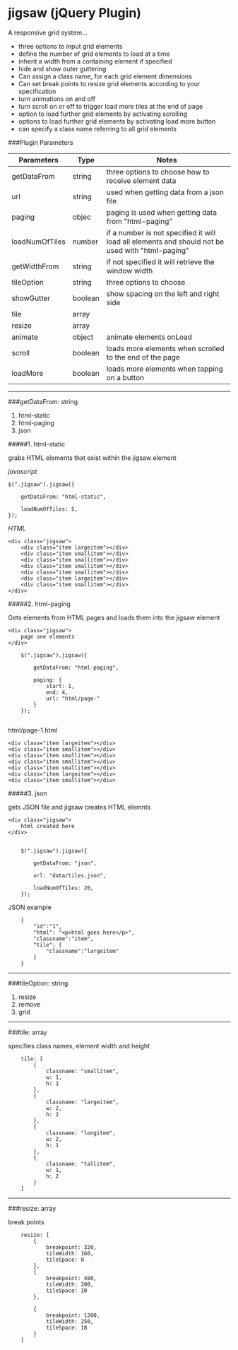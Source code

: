 jigsaw (jQuery Plugin)
=====

A responsive grid system...


- three options to input grid elements
- define the number of grid elements to load at a time
- inherit a width from a containing element if specified
- hide and show outer guttering
- Can assign a class name, for each grid element dimensions
- Can set break points to resize grid elements according to your specification
- turn animations on and off
- turn scroll on or off to trigger load more tiles at the end of page
- option to load further grid elements by activating scrolling
- options to load further grid elements by activating load more button
- can specify a class name referring to all grid elements




###Plugin Parameters 

Parameters      | Type      | Notes
--------------- | ------------- | -------------
getDataFrom     |  string   | three options to choose how to receive element data
url             |  string   | used when getting data from a json file 
paging          |  objec    | paging is used when getting data from "html-paging"
loadNumOfTiles  |  number   | if a number is not specified it will load all elements and should not be used with "html-paging"
getWidthFrom    |  string   | if not specified it will retrieve the window width
tileOption      |  string   | three options to choose
showGutter      |  boolean  | show spacing on the left and right side 
tile            |  array    |
resize          |  array    |
animate         |  object   | animate elements onLoad
scroll          |  boolean  | loads more elements when scrolled to the end of the page
loadMore        |  boolean  | loads more elements when tapping on a button


-------------------------

###getDataFrom: string
1. html-static
2. html-paging
3. json




#####1. html-static

grabs HTML elements that exist within the jigsaw element

*javascript*
```
$(".jigsaw").jigsaw({

    getDataFrom: "html-static",

    loadNumOfTiles: 5,
});
```

*HTML*
```
<div class="jigsaw">
    <div class="item largeitem"></div>
    <div class="item smallitem"></div>
    <div class="item smallitem"></div>
    <div class="item smallitem"></div>
    <div class="item smallitem"></div>
    <div class="item largeitem"></div>
    <div class="item smallitem"></div>
</div>
```


#####2. html-paging

Gets elements from HTML pages and loads them into the jigsaw element

```
<div class="jigsaw">
    page one elements
</div>

    $(".jigsaw").jigsaw({

        getDataFrom: "html-paging",

        paging: {
            start: 1,
            end: 4,
            url: "html/page-"
        }
    });
    
```
html/page-1.html
```
<div class="item largeitem"></div>
<div class="item smallitem"></div>
<div class="item smallitem"></div>
<div class="item smallitem"></div>
<div class="item smallitem"></div>
<div class="item largeitem"></div>
<div class="item smallitem"></div>
```



#####3. json

gets JSON file and jigsaw creates HTML elemnts 

```
<div class="jigsaw">
    html created here
</div>


    $(".jigsaw").jigsaw({

        getDataFrom: "json",

        url: "data/tiles.json",
        
        loadNumOfTiles: 20,
    });
```


JSON example
```
    {
        "id":"1",
        "html": "<p>html goes here</p>",
        "classname":"item",
        "tile": {
            "classname":"largeitem"
        }
    }
```

------------------------------


###tileOption: string
1. resize
2. remove
3. grid



------------------------------


###tile: array

specifies class names, element width and height

```
    tile: [
        {
            classname: "smallitem",
            w: 1,
            h: 1
        },
        {
            classname: "largeitem",
            w: 2,
            h: 2
        },
        {
            classname: "longitem",
            w: 2,
            h: 1
        },
        {
            classname: "tallitem",
            w: 1,
            h: 2
        }
    ]
```


------------------------------


###resize: array

break points 

```
    resize: [
        {
            breakpoint: 320,
            tileWidth: 160,
            tileSpace: 8
        },
        {
            breakpoint: 480,
            tileWidth: 200,
            tileSpace: 10
        },

        {
            breakpoint: 1200,
            tileWidth: 250,
            tileSpace: 18
        }
    ]
```
